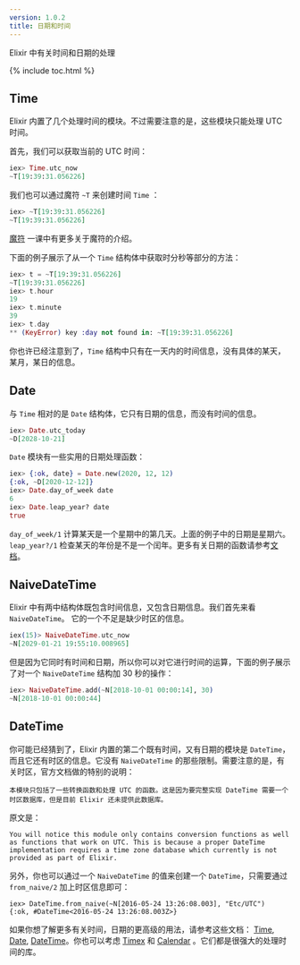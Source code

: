 ```yaml
---
version: 1.0.2
title: 日期和时间
---
```


Elixir 中有关时间和日期的处理

{% include toc.html %}

## Time

Elixir 内置了几个处理时间的模块。不过需要注意的是，这些模块只能处理 UTC 时间。

首先，我们可以获取当前的 UTC 时间：

```elixir
iex> Time.utc_now
~T[19:39:31.056226]
```

我们也可以通过魔符 `~T` 来创建时间 `Time` ：

```elixir
iex> ~T[19:39:31.056226]
~T[19:39:31.056226]
```

[魔符](../sigils) 一课中有更多关于魔符的介绍。

下面的例子展示了从一个 `Time` 结构体中获取时分秒等部分的方法：

```elixir
iex> t = ~T[19:39:31.056226]
~T[19:39:31.056226]
iex> t.hour
19
iex> t.minute
39
iex> t.day
** (KeyError) key :day not found in: ~T[19:39:31.056226]
```

你也许已经注意到了，`Time` 结构中只有在一天内的时间信息，没有具体的某天，某月，某日的信息。

## Date

与 `Time` 相对的是 `Date` 结构体，它只有日期的信息，而没有时间的信息。

```elixir
iex> Date.utc_today
~D[2028-10-21]
```

`Date` 模块有一些实用的日期处理函数：

```elixir
iex> {:ok, date} = Date.new(2020, 12, 12)
{:ok, ~D[2020-12-12]}
iex> Date.day_of_week date
6
iex> Date.leap_year? date
true
```

`day_of_week/1` 计算某天是一个星期中的第几天。上面的例子中的日期是星期六。 `leap_year?/1` 检查某天的年份是不是一个闰年。更多有关日期的函数请参考[文档](https://hexdocs.pm/elixir/Date.html)。

## NaiveDateTime

Elixir 中有两中结构体既包含时间信息，又包含日期信息。我们首先来看 `NaiveDateTime`。 它的一个不足是缺少时区的信息。

```elixir
iex(15)> NaiveDateTime.utc_now
~N[2029-01-21 19:55:10.008965]
```

但是因为它同时有时间和日期，所以你可以对它进行时间的运算，下面的例子展示了对一个 `NaiveDateTime` 结构加 30 秒的操作：

```elixir
iex> NaiveDateTime.add(~N[2018-10-01 00:00:14], 30)
~N[2018-10-01 00:00:44]
```

## DateTime

你可能已经猜到了，Elixir 内置的第二个既有时间，又有日期的模块是 `DateTime`，而且它还有时区的信息。它没有 `NaiveDateTime` 的那些限制。需要注意的是，有关时区，官方文档做的特别的说明：

```
本模块只包括了一些转换函数和处理 UTC 的函数。这是因为要完整实现 DateTime 需要一个时区数据库，但是目前 Elixir 还未提供此数据库。
```

原文是：

```
You will notice this module only contains conversion functions as well as functions that work on UTC. This is because a proper DateTime implementation requires a time zone database which currently is not provided as part of Elixir.
```

另外，你也可以通过一个 `NaiveDateTime` 的值来创建一个 `DateTime`，只需要通过 `from_naive/2` 加上时区信息即可：

```
iex> DateTime.from_naive(~N[2016-05-24 13:26:08.003], "Etc/UTC")
{:ok, #DateTime<2016-05-24 13:26:08.003Z>}
```

如果你想了解更多有关时间，日期的更高级的用法，请参考这些文档： [Time](https://hexdocs.pm/elixir/Time.html), [Date](https://hexdocs.pm/elixir/Date.html), [DateTime](https://hexdocs.pm/elixir/DateTime.html)。你也可以考虑 [Timex](https://github.com/bitwalker/timex) 和 [Calendar](https://github.com/lau/calendar) 。它们都是很强大的处理时间的库。
